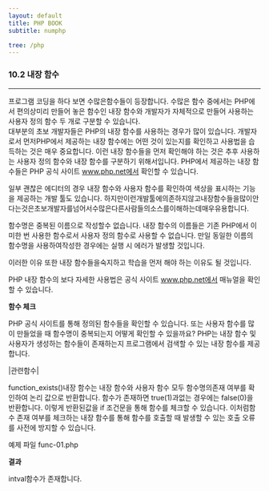 ```yaml
---
layout: default
title: PHP BOOK
subtitle: numphp

tree: /php
---
```


### 10.2 내장 함수
---
프로그램 코딩을 하다 보면 수많은함수들이 등장합니다. 수많은 함수 중에서는 PHP에서 편의상미리 만들어 놓은 함수인 내장 함수와 개발자가 자체적으로 만들어 사용하는 사용자 정의 함수 두 개로 구분할 수 있습니다.  
대부분의 초보 개발자들은 PHP의 내장 함수를 사용하는 경우가 많이 있습니다. 개발자로서 먼저PHP에서 제공하는 내장 함수에는 어떤 것이 있는지를 확인하고 사용법을 습득하는 것은 매우 중요합니다. 이런 내장 함수들을 먼저 확인해야 하는 것은 추후 사용하는 사용자 정의 함수와 내장 함수를 구분하기 위해서입니다. PHP에서 제공하는 내장 함수들은 PHP 공식 사이트 www.php.net에서 확인할 수 있습니다.

일부 괜찮은 에디터의 경우 내장 함수와 사용자 함수를 확인하여 색상을 표시하는 기능을 제공하는 개발 툴도 있습니다. 하지만이런개발툴에의존하지않고내장함수들을많이안다는것은초보개발자를넘어서수많은다른사람들의소스를이해하는데매우유용합니다.

함수명은 중복된 이름으로 작성할수 없습니다. 내장 함수의 이름들은 기존 PHP에서 이미한 번 사용한 함수로서 사용자 정의 함수로 사용할 수 없습니다. 만일 동일한 이름의 함수명을 사용하여작성한 경우에는 실행 시 에러가 발생할 것입니다.

이러한 이유 또한 내장 함수들을숙지하고 학습을 먼저 해야 하는 이유도 될 것입니다. 

PHP 내장 함수의 보다 자세한 사용법은 공식 사이트 www.php.net에서 매뉴얼을 확인할 수 있습니다. 

 

**함수 체크**

PHP 공식 사이트를 통해 정의된 함수들을 확인할 수 있습니다. 또는 사용자 함수를 많이 만들었을 때 함수명이 중복되는지 어떻게 확인할 수 있을까요? PHP는 내장 함수 및 사용자가 생성하는 함수들이 존재하는지 프로그램에서 검색할 수 있는 내장 함수를 제공합니다.

 

|관련함수|

 

function_exists()내장 함수는 내장 함수와 사용자 함수 모두 함수명의존재 여부를 확인하여 논리 값으로 반환합니다. 함수가 존재하면 true(1)과없는 경우에는 false(0)을 반환합니다. 이렇게 반환된값을 if 조건문을 통해 함수를 체크할 수 있습니다. 이처럼함수 존재 여부를 체크하는 내장 함수를 통해 함수를 호출할 때 발생할 수 있는 호출 오류를 사전에 방지할 수 있습니다.

 

예제 파일 func-01.php

 

**결과**

intval함수가 존재합니다.

 

